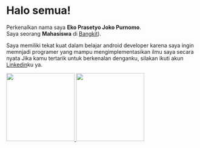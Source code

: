 # Halo semua! 
Perkenalkan nama saya **Eko Prasetyo Joko Purnomo**.\
Saya seorang **Mahasiswa** di [Bangkit](https://grow-google.translate.goog/intl/id_id/bangkit/?_x_tr_sl=en&_x_tr_tl=id&_x_tr_hl=id&_x_tr_pto=tc&tab=machine-learning&_x_tr_hist=true)).

Saya memiliki tekat kuat dalam belajar android developer karena saya ingin memnjadi programer yang mampu mengimplementasikan ilmu saya secara nyata
Jika kamu tertarik untuk berkenalan denganku, silakan ikuti akun [Linkedin](https://www.linkedin.com/in/masekopras/)ku ya.
 
<p align="left">
<a href="https://github.com/gilangadhan">
  <img height="180em" src="https://github-readme-stats-eight-theta.vercel.app/api?username=gilangadhan&show_icons=true&theme=algolia&include_all_commits=true&count_private=true"/>
  <img height="180em" src="https://github-readme-stats-eight-theta.vercel.app/api/top-langs/?username=gilangadhan&layout=compact&langs_count=8&theme=algolia"/>
</a>
</p>
